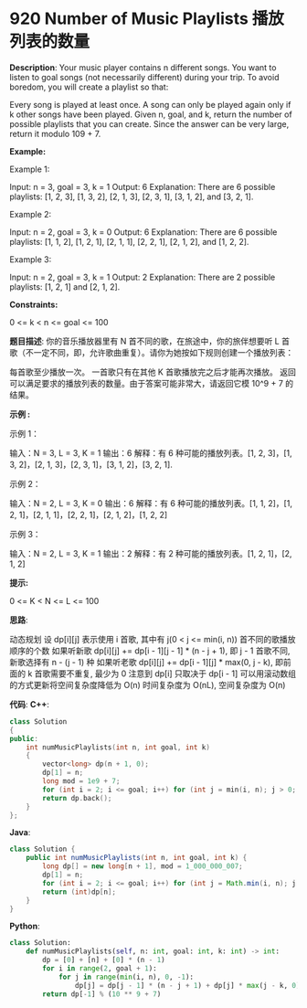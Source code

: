 # 920 Number of Music Playlists 播放列表的数量

__Description__:
Your music player contains n different songs. You want to listen to goal songs (not necessarily different) during your trip. To avoid boredom, you will create a playlist so that:

Every song is played at least once.
A song can only be played again only if k other songs have been played.
Given n, goal, and k, return the number of possible playlists that you can create. Since the answer can be very large, return it modulo 109 + 7.

__Example:__

Example 1:

Input: n = 3, goal = 3, k = 1
Output: 6
Explanation: There are 6 possible playlists: [1, 2, 3], [1, 3, 2], [2, 1, 3], [2, 3, 1], [3, 1, 2], and [3, 2, 1].

Example 2:

Input: n = 2, goal = 3, k = 0
Output: 6
Explanation: There are 6 possible playlists: [1, 1, 2], [1, 2, 1], [2, 1, 1], [2, 2, 1], [2, 1, 2], and [1, 2, 2].

Example 3:

Input: n = 2, goal = 3, k = 1
Output: 2
Explanation: There are 2 possible playlists: [1, 2, 1] and [2, 1, 2].

__Constraints:__

0 <= k < n <= goal <= 100

__题目描述__:
你的音乐播放器里有 N 首不同的歌，在旅途中，你的旅伴想要听 L 首歌（不一定不同，即，允许歌曲重复）。请你为她按如下规则创建一个播放列表：

每首歌至少播放一次。
一首歌只有在其他 K 首歌播放完之后才能再次播放。
返回可以满足要求的播放列表的数量。由于答案可能非常大，请返回它模 10^9 + 7 的结果。

__示例 :__

示例 1：

输入：N = 3, L = 3, K = 1
输出：6
解释：有 6 种可能的播放列表。[1, 2, 3]，[1, 3, 2]，[2, 1, 3]，[2, 3, 1]，[3, 1, 2]，[3, 2, 1].

示例 2：

输入：N = 2, L = 3, K = 0
输出：6
解释：有 6 种可能的播放列表。[1, 1, 2]，[1, 2, 1]，[2, 1, 1]，[2, 2, 1]，[2, 1, 2]，[1, 2, 2]

示例 3：

输入：N = 2, L = 3, K = 1
输出：2
解释：有 2 种可能的播放列表。[1, 2, 1]，[2, 1, 2]

__提示:__

0 <= K < N <= L <= 100

__思路__:

动态规划
设 dp[i][j] 表示使用 i 首歌, 其中有 j(0 < j <= min(i, n)) 首不同的歌播放顺序的个数
如果听新歌 dp[i][j] += dp[i - 1][j - 1] \* (n - j + 1), 即 j - 1 首歌不同, 新歌选择有 n - (j - 1) 种
如果听老歌 dp[i][j] += dp[i - 1][j] \* max(0, j - k), 即前面的 k 首歌需要不重复, 最少为 0
注意到 dp[i] 只取决于 dp[i - 1] 可以用滚动数组的方式更新将空间复杂度降低为 O(n)
时间复杂度为 O(nL), 空间复杂度为 O(n)

__代码__:
__C++__:

```C++
class Solution 
{
public:
    int numMusicPlaylists(int n, int goal, int k) 
    {
        vector<long> dp(n + 1, 0);
        dp[1] = n;
        long mod = 1e9 + 7;
        for (int i = 2; i <= goal; i++) for (int j = min(i, n); j > 0; j--) dp[j] = (dp[j - 1] * (n - j + 1) + dp[j] * max(0, j - k) + mod) % mod;
        return dp.back();
    }
};
```

__Java__:

```Java
class Solution {
    public int numMusicPlaylists(int n, int goal, int k) {
        long dp[] = new long[n + 1], mod = 1_000_000_007;
        dp[1] = n;
        for (int i = 2; i <= goal; i++) for (int j = Math.min(i, n); j > 0; j--) dp[j] = (dp[j - 1] * (n - j + 1) + dp[j] * Math.max(j - k, 0) + mod) % mod;
        return (int)dp[n];
    }
}
```

__Python__:

```Python
class Solution:
    def numMusicPlaylists(self, n: int, goal: int, k: int) -> int:
        dp = [0] + [n] + [0] * (n - 1)
        for i in range(2, goal + 1):
            for j in range(min(i, n), 0, -1):
                dp[j] = dp[j - 1] * (n - j + 1) + dp[j] * max(j - k, 0)
        return dp[-1] % (10 ** 9 + 7)
```
